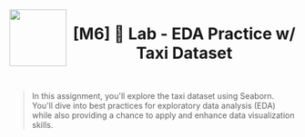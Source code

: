 <div style="display: flex; align-items: center; justify-content: center; text-align: center;">
  <img src="https://coursereport-s3-production.global.ssl.fastly.net/uploads/school/logo/219/original/CT_LOGO_NEW.jpg" width="100" style="margin-right: 10px;">
  <div>
    <h1><b>[M6] 🧪 Lab - EDA Practice w/ Taxi Dataset</b></h1>
  </div>
</div>

<br>

>In this assignment, you'll explore the taxi dataset using Seaborn. You'll dive into best practices for exploratory data analysis (EDA) while also providing a chance to apply and enhance data visualization skills.